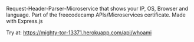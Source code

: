 Request-Header-Parser-Microservice that shows your IP, OS, Browser and language. 
Part of the freecodecamp APIs/Microservices certificate.
Made with Express.js

Try at: https://mighty-tor-13371.herokuapp.com/api/whoami
